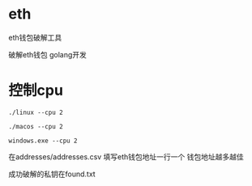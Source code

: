 # eth
eth钱包破解工具

破解eth钱包 golang开发

# 控制cpu
```
./linux --cpu 2

./macos --cpu 2

windows.exe --cpu 2
```

在addresses/addresses.csv
填写eth钱包地址一行一个
钱包地址越多越佳

成功破解的私钥在found.txt
